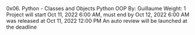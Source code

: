 0x06. Python - Classes and Objects
Python
OOP
 By: Guillaume
 Weight: 1
 Project will start Oct 11, 2022 6:00 AM, must end by Oct 12, 2022 6:00 AM
 was released at Oct 11, 2022 12:00 PM
 An auto review will be launched at the deadline
